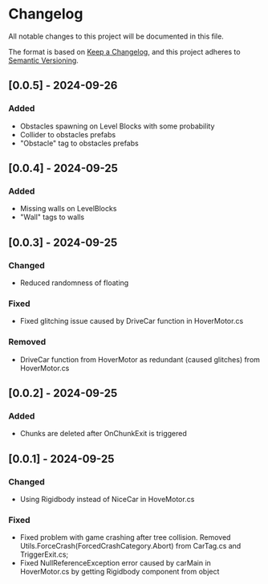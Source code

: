 # Changelog

All notable changes to this project will be documented in this file.

The format is based on [Keep a Changelog](https://keepachangelog.com/en/1.1.0/),
and this project adheres to [Semantic Versioning](https://semver.org/spec/v2.0.0.html).

## [0.0.5] - 2024-09-26
### Added
- Obstacles spawning on Level Blocks with some probability
- Collider to obstacles prefabs
- "Obstacle" tag to obstacles prefabs

## [0.0.4] - 2024-09-25
### Added
- Missing walls on LevelBlocks
- "Wall" tags to walls

## [0.0.3] - 2024-09-25
### Changed
- Reduced randomness of floating

### Fixed
- Fixed glitching issue caused by DriveCar function in HoverMotor.cs

### Removed
- DriveCar function from HoverMotor as redundant (caused glitches) from HoverMotor.cs

## [0.0.2] - 2024-09-25
### Added
- Chunks are deleted after OnChunkExit is triggered

## [0.0.1] - 2024-09-25
### Changed
- Using Rigidbody instead of NiceCar in HoveMotor.cs

### Fixed
- Fixed problem with game crashing after tree collision. Removed Utils.ForceCrash(ForcedCrashCategory.Abort) from CarTag.cs and TriggerExit.cs;
- Fixed NullReferenceException error caused by carMain in HoverMotor.cs by getting Rigidbody component from object
